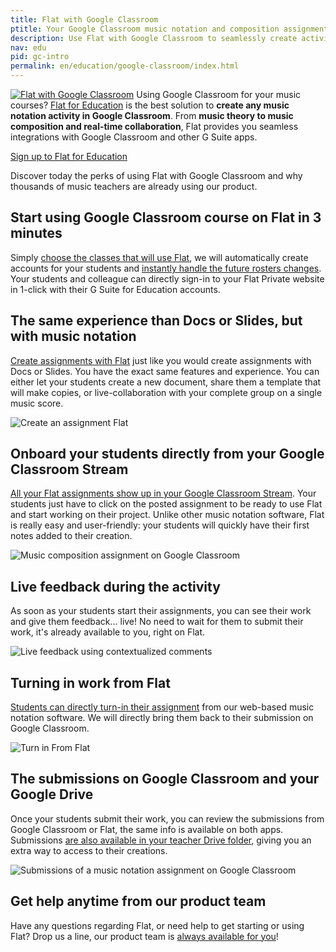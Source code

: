 ```yaml
---
title: Flat with Google Classroom
ptitle: Your Google Classroom music notation and composition assignments
description: Use Flat with Google Classroom to seamlessly create activities and assignments including music notation. From music theory to composition and collaboration, Flat provides the best Google Classroom integration available on the market.
nav: edu
pid: gc-intro
permalink: en/education/google-classroom/index.html
---
```


<a class="fll" href="https://flat.io/edu/signup?ref=help-gc&gclassroom=true"><img src="https://flat.io/img/logo-classroom-square-shadow.svg" alt="Flat with Google Classroom" style="border:0"></a>
Using Google Classroom for your music courses? [Flat for Education](https://flat.io/edu) is the best solution to **create any music notation activity in Google Classroom**.
From **music theory to music composition and real-time collaboration**, Flat provides you seamless integrations with Google Classroom and other G Suite apps.

<div class="btn-cta-wrapper"><a href="https://flat.io/edu/signup?ref=help-gc&gclassroom=true" class="btn-cta-site">Sign up to Flat for Education</a></div>

Discover today the perks of using Flat with Google Classroom and why thousands of music teachers are already using our product.

## Start using Google Classroom course on Flat in 3 minutes

Simply [choose the classes that will use Flat](/help/en/education/google-classroom/setup-course.html), we will automatically create accounts for your students and [instantly handle the future rosters changes](/help/en/education/google-classroom/faq.html#what-is-the--instant-roster-update).
Your students and colleague can directly sign-in to your Flat Private website in 1-click with their G Suite for Education accounts.

## The same experience than Docs or Slides, but with music notation

[Create assignments with Flat](/help/en/education/google-classroom/create-music-notation-assignment.html) just like you would create assignments with Docs or Slides.
You have the exact same features and experience. You can either let your students create a new document, share them a template that will make copies, or live-collaboration with your complete group on a single music score.

![Create an assignment Flat](/help/assets/img/edu/editor-new-assignment.png)

## Onboard your students directly from your Google Classroom Stream

[All your Flat assignments show up in your Google Classroom Stream](/help/en/education/google-classroom/student-experience.html). Your students just have to click on the posted assignment to be ready to use Flat and start working on their project.
Unlike other music notation software, Flat is really easy and user-friendly: your students will quickly have their first notes added to their creation.

![Music composition assignment on Google Classroom](/help/assets/img/edu/gc-stream-student.png)

## Live feedback during the activity

As soon as your students start their assignments, you can see their work and give them feedback... live! No need to wait for them to submit their work, it's already available to you, right on Flat.

![Live feedback using contextualized comments](/help/assets/img/edu/editor-inline-comment.png)

## Turning in work from Flat

[Students can directly turn-in their assignment](/help/en/education/google-classroom/student-experience.html#turn-in) from our web-based music notation software. We will directly bring them back to their submission on Google Classroom.

![Turn in From Flat](/help/assets/img/edu/editor-student-turnin-button.png)

## The submissions on Google Classroom and your Google Drive

Once your students submit their work, you can review the submissions from Google Classroom or Flat, the same info is available on both apps.
Submissions [are also available in your teacher Drive folder](https://blog.flat.io/updating-google-classroom-and-google-drive-support-on-flat/), giving you an extra way to access to their creations.

![Submissions of a music notation assignment on Google Classroom](/help/assets/img/edu/gc-assignment-done.png)

## Get help anytime from our product team

Have any questions regarding Flat, or need help to get starting or using Flat? Drop us a line, our product team is [always available for you](/help/support)!
